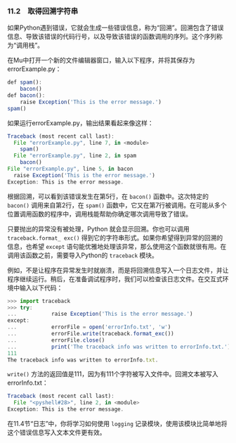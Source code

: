 ### 11.2　取得回溯字符串

如果Python遇到错误，它就会生成一些错误信息，称为“回溯”。回溯包含了错误信息、导致该错误的代码行号，以及导致该错误的函数调用的序列。这个序列称为“调用栈”。

在Mu中打开一个新的文件编辑器窗口，输入以下程序，并将其保存为errorExample.py：

```javascript
def spam():
    bacon()
def bacon():
    raise Exception('This is the error message.') 
spam()
```

如果运行errorExample.py，输出结果看起来像这样：

```javascript
Traceback (most recent call last):
  File "errorExample.py", line 7, in <module> 
    spam()
  File "errorExample.py", line 2, in spam 
    bacon()
File "errorExample.py", line 5, in bacon
  raise Exception('This is the error message.') 
Exception: This is the error message.
```

根据回溯，可以看到该错误发生在第5行，在 `bacon()` 函数中。这次特定的 `bacon()` 调用来自第2行，在 `spam()` 函数中，它又在第7行被调用。在可能从多个位置调用函数的程序中，调用栈能帮助你确定哪次调用导致了错误。

只要抛出的异常没有被处理，Python 就会显示回溯。你也可以调用 `traceback.format_ exc()` 得到它的字符串形式。如果你希望得到异常的回溯的信息，也希望 `except` 语句能优雅地处理该异常，那么使用这个函数就很有用。在调用该函数之前，需要导入Python的 `traceback` 模块。

例如，不是让程序在异常发生时就崩溃，而是将回溯信息写入一个日志文件，并让程序继续运行。稍后，在准备调试程序时，我们可以检查该日志文件。在交互式环境中输入以下代码：

```javascript
>>> import traceback
>>> try:
...           raise Exception('This is the error message.') 
except:
...           errorFile = open('errorInfo.txt', 'w')
...           errorFile.write(traceback.format_exc())
...           errorFile.close()
...           print('The traceback info was written to errorInfo.txt.')
111
The traceback info was written to errorInfo.txt.
```

`write()` 方法的返回值是111，因为有111个字符被写入文件中。回溯文本被写入errorInfo.txt：

```javascript
Traceback (most recent call last):
  File "<pyshell#28>", line 2, in <module> 
Exception: This is the error message.
```

在11.4节“日志”中，你将学习如何使用 `logging` 记录模块，使用该模块比简单地将这个错误信息写入文本文件更有效。

